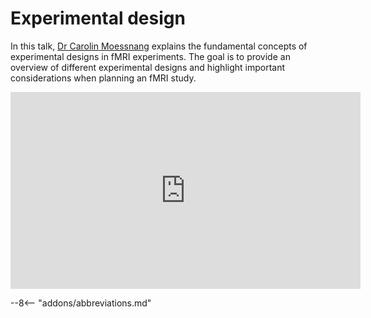 # Experimental design

In this talk, [Dr Carolin Moessnang](https://www.zi-mannheim.de/en/research/people/person/6741.html) explains the fundamental concepts of experimental designs in fMRI experiments. The goal is to provide an overview of different experimental designs and highlight important considerations when planning an fMRI study.

<iframe width="560" height="315" src="https://www.youtube.com/embed/8m62gGbDu7w?si=ir_g6MuUSWlbKrGi" title="YouTube video player" frameborder="0" allow="accelerometer; autoplay; clipboard-write; encrypted-media; gyroscope; picture-in-picture; web-share" allowfullscreen></iframe>

--8<-- "addons/abbreviations.md"